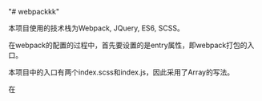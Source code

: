"# webpackkk" 

本项目使用的技术栈为Webpack, JQuery, ES6, SCSS。

在webpack的配置的过程中，首先要设置的是entry属性，即webpack打包的入口。

本项目中的入口有两个index.scss和index.js，因此采用了Array的写法。

在